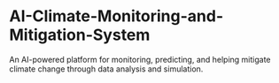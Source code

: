 # AI-Climate-Monitoring-and-Mitigation-System
An AI-powered platform for monitoring, predicting, and helping mitigate climate change through data analysis and simulation.
